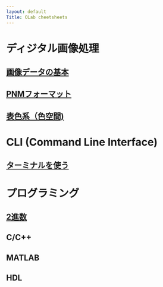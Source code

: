 ```yaml
---
layout: default
Title: OLab cheetsheets
---
```


# ディジタル画像処理

## [画像データの基本](./basic_of_imagedata.md)

## [PNMフォーマット](./pnm_formats.md)

## [表色系（色空間)](./ColorSpaces.md)

# CLI (Command Line Interface)

## [ターミナルを使う](./terminal.md)

# プログラミング

## [2進数](./binary_values.md)

## C/C++

## MATLAB

## HDL

